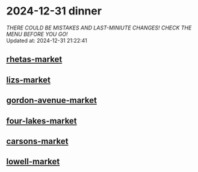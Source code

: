 # 2024-12-31 dinner  
*THERE COULD BE MISTAKES AND LAST-MINIUTE CHANGES! CHECK THE MENU BEFORE YOU GO!*  
Updated at: 2024-12-31 21:22:41  
## [rhetas-market](https://wisc-housingdining.nutrislice.com/menu/rhetas-market/dinner/2024-12-31)  
## [lizs-market](https://wisc-housingdining.nutrislice.com/menu/lizs-market/dinner/2024-12-31)  
## [gordon-avenue-market](https://wisc-housingdining.nutrislice.com/menu/gordon-avenue-market/dinner/2024-12-31)  
## [four-lakes-market](https://wisc-housingdining.nutrislice.com/menu/four-lakes-market/dinner/2024-12-31)  
## [carsons-market](https://wisc-housingdining.nutrislice.com/menu/carsons-market/dinner/2024-12-31)  
## [lowell-market](https://wisc-housingdining.nutrislice.com/menu/lowell-market/dinner/2024-12-31)  
  
